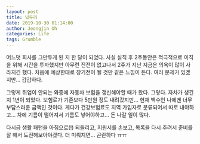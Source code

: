 ```yaml
---
layout: post
title: 넋두리
date: 2019-10-30 01:14:00
author: Jeongjin Oh
categories: Life
tags: Grumble
---
```


어느덧 회사를 그만두게 된 지 한 달이 되었다. 사실 실직 후 2주동안은 적극적으로 이직을 위해 시간을 투자했지만 아무런 진전이 없고나서 2주가 지난 지금은 의욕이 많이 사라지긴 했다. 처음에 예상한대로 장기전이 될 것만 같은 느낌이 든다. 여러 문제가 있겠지만... 갑갑하다.

그렇게 취업이 안되는 와중에 자동차 보험을 갱신해야할 때가 왔다. 그렇다. 자차가 생긴지 1년이 되었다. 보험료가 기존보다 5만원 정도 내려갔지만... 현재 백수인 나에겐 너무 부담스러운 금액인 것이다. 게다가 건강보험료도 지역 가입자로 분류되어서 따로 내야하고... 차에 기름이 떨어져서 기름도 넣어야하고... 돈 나갈 일이 많다.

다시금 생활 패턴을 아침으로(!) 되돌리고, 지원서를 손보고, 목록을 다시 추려서 준비를 잘 해서 도전해보아야겠다. 더 미뤄지면... 곤란하다 ㅠㅠ
